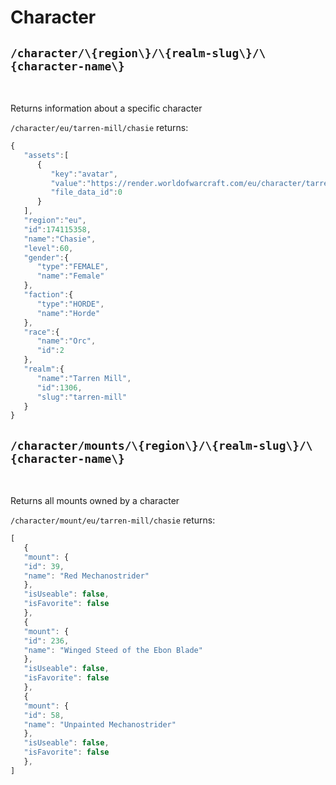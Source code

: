 # Character
## `/character/\{region\}/\{realm-slug\}/\{character-name\}`
<br/>

Returns information about a specific character

`/character/eu/tarren-mill/chasie` returns:

```js
{
   "assets":[
      {
         "key":"avatar",
         "value":"https://render.worldofwarcraft.com/eu/character/tarren-mill/30/174115358-avatar.jpg",
         "file_data_id":0
      }
   ],
   "region":"eu",
   "id":174115358,
   "name":"Chasie",
   "level":60,
   "gender":{
      "type":"FEMALE",
      "name":"Female"
   },
   "faction":{
      "type":"HORDE",
      "name":"Horde"
   },
   "race":{
      "name":"Orc",
      "id":2
   },
   "realm":{
      "name":"Tarren Mill",
      "id":1306,
      "slug":"tarren-mill"
   }
}
```

## `/character/mounts/\{region\}/\{realm-slug\}/\{character-name\}`
<br/>

Returns all mounts owned by a character

`/character/mount/eu/tarren-mill/chasie` returns:

```js
[
   {
   "mount": {
   "id": 39,
   "name": "Red Mechanostrider"
   },
   "isUseable": false,
   "isFavorite": false
   },
   {
   "mount": {
   "id": 236,
   "name": "Winged Steed of the Ebon Blade"
   },
   "isUseable": false,
   "isFavorite": false
   },
   {
   "mount": {
   "id": 58,
   "name": "Unpainted Mechanostrider"
   },
   "isUseable": false,
   "isFavorite": false
   },
]
```
